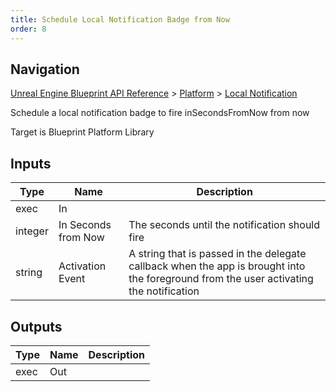 ```yaml
---
title: Schedule Local Notification Badge from Now
order: 8
---
```

## Navigation

[Unreal Engine Blueprint API Reference](https://dev.epicgames.com/documentation/en-us/unreal-engine/BlueprintAPI) > [Platform](https://dev.epicgames.com/documentation/en-us/unreal-engine/BlueprintAPI/Platform) > [Local Notification](https://dev.epicgames.com/documentation/en-us/unreal-engine/BlueprintAPI/Platform/LocalNotification)

Schedule a local notification badge to fire inSecondsFromNow from now

Target is Blueprint Platform Library

## Inputs

| Type | Name | Description |
| --- | --- | --- |
| exec | In |  |
| integer | In Seconds from Now | The seconds until the notification should fire |
| string | Activation Event | A string that is passed in the delegate callback when the app is brought into the foreground from the user activating the notification |

## Outputs

| Type | Name | Description |
| --- | --- | --- |
| exec | Out |  |
